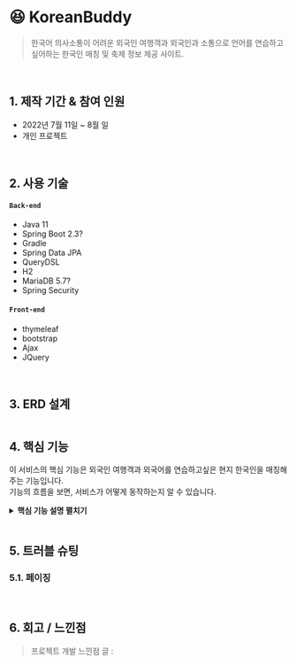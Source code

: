 # :laughing: KoreanBuddy

> 한국어 의사소통이 어려운 외국인 여행객과 외국인과 소통으로 언어를 연습하고싶어하는 한국인 매칭 및 축제 정보 제공 사이트.

</br>

## 1. 제작 기간 & 참여 인원

- 2022년 7월 11일 ~ 8월 일
- 개인 프로젝트

</br>

## 2. 사용 기술

#### `Back-end`

- Java 11
- Spring Boot 2.3?
- Gradle
- Spring Data JPA
- QueryDSL
- H2
- MariaDB 5.7?
- Spring Security

#### `Front-end`

- thymeleaf
- bootstrap
- Ajax
- JQuery

</br>

## 3. ERD 설계

![]()

## 4. 핵심 기능

이 서비스의 핵심 기능은 외국인 여행객과 외국어를 연습하고싶은 현지 한국인을 매칭해주는 기능입니다.  
기능의 흐름을 보면, 서비스가 어떻게 동작하는지 알 수 있습니다.

<details>
<summary><b>핵심 기능 설명 펼치기</b></summary>
<div markdown="1">

### 4.1. 전체 흐름

![]()

</div>
</details>

</br>

## 5. 트러블 슈팅

### 5.1. 페이징

</br>

## 6. 회고 / 느낀점

> 프로젝트 개발 느낀점 글 :
